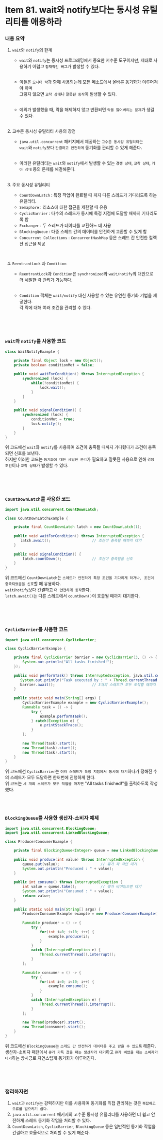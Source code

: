 # Item 81. wait와 notify보다는 동시성 유틸리티를 애용하라

### 내용 요약 <br>
1. `wait`와 `notify`의 한계
    - `wait`와 `notify`는 동시성 프로그래밍에서 중요한 저수준 도구이지만, 제대로 사용하기 어렵고 `잠재적인 버그`가 발생할 수 있다. <br><br>

    - 이들은 `모니터 락`과 함께 사용되는데 모든 메소드에서 올바른 동기화가 이루어져야 하며 <br>
      그렇지 않으면 `교착 상태`나 `잘못된 동작`이 발생할 수 있다. <br><br>

    - 예외가 발생했을 때, 락을 해제하지 않고 반환되면 `락을 잃어버리는 문제`가 생길 수 있다. <br><br>

2. 고수준 동시성 유틸리티 사용의 장점
    - `java.util.concurrent` 패키지에서 제공하는 `고수준 동시성 유틸리티`는 <br>
      `wait`와 `notify`보다 `간결하고 안전하게` 동기화를 관리할 수 있게 해준다. <br><br>

    - 이러한 유틸리티는 `wait`와 `notify`에서 발생할 수 있는 `경쟁 상태`, `교착 상태`, `기아 상태` 등의 문제를 해결해준다. <br><br>


3. 주요 동시성 유틸리티
    - `CountDownLatch` : 특정 작업이 완료될 때 까지 다른 스레드가 기다리도록 하는 유틸리티.
    - `Semaphore` : 리소스에 대한 접근을 제한할 때 유용
    - `CyclicBarrier` : 다수의 스레드가 동시에 특정 지점에 도달할 때까지 기다리도록 함
    - `Exchanger` : 두 스레드가 데이터를 교환하느 데 사용
    - `BlockingQueue` : 다중 스레드 간의 데이터를 안전하게 교환할 수 있게 함
    - `Concurrent Collections` : `ConcurrentHashMap` 등은 스레드 간 안전한 컬렉션 접근을 제공

<br>

4. `ReentrantLock` 과 `Condition`
    - `ReentrantLock`과 `Condition`은 `synchronized`와 `wait/notify`의 대안으로 더 세밀한 락 관리가 가능하다. <br><br>

    - `Condition` 객체는 `wait/notify` 대신 사용할 수 있는 유연한 동기화 기법을 제공한다. <br>
      각 락에 대해 여러 조건을 관리할 수 있다. <br><br>

<br><br>



### `wait`와 `notify`를 사용한 코드
```java
class WaitNotifyExample {

    private final Object lock = new Object();
    private boolean conditionMet = false;
    
    public void waitForCondition() throws InterruptedException {
        synchronized (lock) {
            while(!conditionMet) {
                lock.wait();
            }
        }
    }
    
    public void signalCondition() {
        synchronized (lock) {
            conditionMet = true;
            lock.notify();
        }
    }
}
```
위 코드에선 `wait`와 `notify`를 사용하여 조건이 충족될 때까지 기다렸다가 조건이 충족되면 신호를 보낸다. <br>
하지만 이러한 코드는 `동기화에 대한 세밀한 관리`가 필요하고 잘못된 사용으로 인해 `경쟁 조건`이나 `교착 상태`가 발생할 수 있다. <br><br>

<br><br>



### `CountDownLatch`를 사용한 코드
```java
import java.util.concurrent.CountDownLatch;

class CountDownLatchExample {

    private final CountDownLatch latch = new CountDownLatch(1);
    
    public void waitForCondition() throws InterruptedException {
       latch.await();                   // 조건이 충족될 때까지 대기
    }
    
    public void signalCondition() {
        latch.countDown();              // 조건이 충족됨을 신호
    }
}
```
위 코드에선 `CountDownLatch`는 `스레드가 안전하게 특정 조건을 기다리게 하거나, 조건이 충족되었음을 신호`할 때 유용하다. <br>
`wait`/`notify`보다 간결하고 `더 안전하게 동작`한다. <br>
`latch.await()`는 다른 스레드에서 `countDown()`이 호출될 때까지 대기한다. <br><br>

<br><br>


### `CyclicBarrier`를 사용한 코드
```java
import java.util.concurrent.CyclicBarrier;

class CyclicBarrierExample {

    private final CyclicBarrier barrier = new CyclicBarrier(3, () -> {
        System.out.println("All tasks finished!");
    });
    
    public void performTask() throws InterruptedException, java.util.concurrent.BrokenBarrierException {
       System.out.println("Task executed by : " + Thread.currentThread().getName());
       barrier.await();                 // 3개의 스레드가 모두 도착할 때까지 대기
    }
    
    public static void main(String[] args) {
        CyclicBarrierExample example = new CyclicBarrierExample();
        Runnable task = () -> {
            try {
                example.performTask();
            } catch(Exception e) {
                e.printStackTrace();
            }
        };
        
        new Thread(task).start();
        new Thread(task).start();
        new Thread(task).start();
    }
}
```
위 코드에선 `CyclicBarrier`는 `여러 스레드가 특정 지점에서 동시에 대기`하다가 정해진 수의 스레드가 모두 도달하면 한꺼번에 진행하게 한다. <br>
위 코드는 `세 개의 스레드가 모두 작업을 마치면` "All tasks finished!"를 출력하도록 작성했다.

<br><br>



### `BlockingQueue`를 사용한 생산자-소비자 예제
```java
import java.util.concurrent.BlockingQueue;
import java.util.concurrent.LinkedBlockingQueue;

class ProducerConsumerExample {

    private final BlockingQueue<Integer> queue = new LinkedBlockingQueue<>();
    
    public void produce(int value) throws InterruptedException {
        queue.put(value);                   // 큐가 꽉 차면 대기
        System.out.println("Produced : " + value);
    }
    
    public int consume() throws InterruptedException {
        int value = queue.take();           // 큐가 비어있으면 대기
        System.out.println("Consumed : " + value);
        return value;
    }
    
    public static void main(String[] args) {
        ProducerConsumerExample example = new ProducerConsumerExample();
        
        Runnable producer = () -> {
            try {
                for(int i=0; i<10; i++) {
                    example.produce(i);
                }
            }
            catch (InterruptedException e) {
                Thread.currentThread().interrupt();
            }
        };
        
        Runnable consumer = () -> {
            try {
                for(int i=0; i<10; i++) {
                    example.consume();
                }
            }
            catch (InterruptedException e) {
                Thread.currentThread().interrupt();
            }
        };
        
        new Thread(producer).start();
        new Thread(consumer).start();
    }
}
```
위 코드에선 `BlockingQueue`는 `스레드 간 안전하게 데이터를 주고 받을 수 있도록` 해준다. <br>
생산자-소비자 패턴에서 `큐가 가득 찼을 때는 생산자가 대기`하고 `큐가 비었을 때는 소비자가 대기`하는 방시긍로 자연스럽게 동기화가 이루어진다. <br><br>

<br><br>


### 정리하자면
1. `wait`과 `notify`는 강력하지만 이를 사용하여 동기화를 직접 관리하는 것은 `복잡하고 오류를 일으키기 쉽다`.
2. `java.util.concurrent` 패키지의 고수준 동시성 유틸리티를 사용하면 더 쉽고 안전하게 스레드 동기화 작업을 처리할 수 있다.
3. `CountDownLatch`, `CyclicBarrier`, `BlockingQueue` 등은 일반적인 동기화 작업을 간결하고 효율적으로 처리할 수 있게 해준다.


